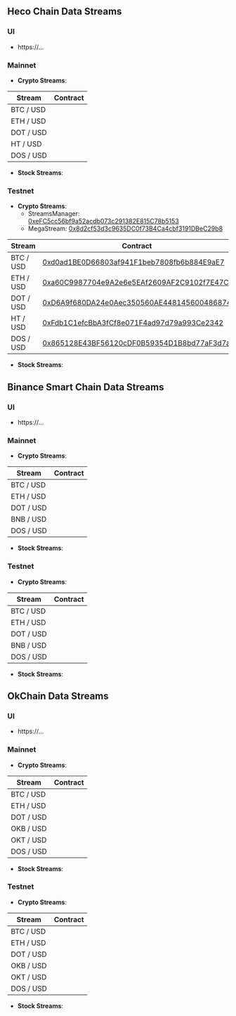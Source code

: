 ## Heco Chain Data Streams

### UI
* https://...

### Mainnet
* **Crypto Streams**:

| Stream | Contract |
| ------ | ------ |
| BTC / USD | []() |
| ETH / USD | []() |
| DOT / USD | []() |
| HT / USD  | []() |
| DOS / USD | []() |


* **Stock Streams**:



### Testnet
* **Crypto Streams**:
  - StreamsManager: [0xeFC5cc56bf9a52acdb073c291382E815C78b5153](https://testnet.hecoinfo.com/address/0xeFC5cc56bf9a52acdb073c291382E815C78b5153)
  - MegaStream: [0x8d2cf53d3c9635DC0f73B4Ca4cbf3191DBeC29b8](https://testnet.hecoinfo.com/address/0x8d2cf53d3c9635dc0f73b4ca4cbf3191dbec29b8)

| Stream | Contract |
| ----------- | -------- |
| BTC / USD | [0xd0ad1BE0D66803af941F1beb7808fb6b884E9aE7](https://testnet.hecoinfo.com/address/0xd0ad1BE0D66803af941F1beb7808fb6b884E9aE7) |
| ETH / USD | [0xa60C9987704e9A2e6e5EAf2609AF2C9102f7E47C](https://testnet.hecoinfo.com/address/0xa60C9987704e9A2e6e5EAf2609AF2C9102f7E47C) |
| DOT / USD | [0xD6A9f680DA24e0Aec350560AE448145600486874](https://testnet.hecoinfo.com/address/0xD6A9f680DA24e0Aec350560AE448145600486874) |
| HT / USD  | [0xFdb1C1efcBbA3fCf8e071F4ad97d79a993Ce2342](https://testnet.hecoinfo.com/address/0xFdb1C1efcBbA3fCf8e071F4ad97d79a993Ce2342) |
| DOS / USD | [0x865128E43BF56120cDF0B59354D1B8bd77aF3d7a](https://testnet.hecoinfo.com/address/0x865128E43BF56120cDF0B59354D1B8bd77aF3d7a) |


* **Stock Streams**:




## Binance Smart Chain Data Streams

### UI
* https://...

### Mainnet
* **Crypto Streams**:

| Stream | Contract |
| ------ | ------ |
| BTC / USD | []() |
| ETH / USD | []() |
| DOT / USD | []() |
| BNB / USD | []() |
| DOS / USD | []() |

* **Stock Streams**:


### Testnet
* **Crypto Streams**:

| Stream | Contract |
| ------ | ------ |
| BTC / USD | []() |
| ETH / USD | []() |
| DOT / USD | []() |
| BNB / USD | []() |
| DOS / USD | []() |

* **Stock Streams**:


## OkChain Data Streams

### UI
* https://...

### Mainnet
* **Crypto Streams**:

| Stream | Contract |
| ------ | ------ |
| BTC / USD | []() |
| ETH / USD | []() |
| DOT / USD | []() |
| OKB / USD | []() |
| OKT / USD | []() |
| DOS / USD | []() |

* **Stock Streams**:


### Testnet
* **Crypto Streams**:

| Stream | Contract |
| ------ | ------ |
| BTC / USD | []() |
| ETH / USD | []() |
| DOT / USD | []() |
| OKB / USD | []() |
| OKT / USD | []() |
| DOS / USD | []() |

* **Stock Streams**:


